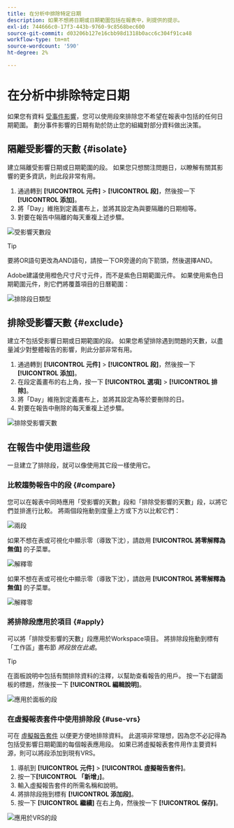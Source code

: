 ```yaml
---
title: 在分析中排除特定日期
description: 如果不想將日期或日期範圍包括在報表中，則提供的提示。
exl-id: 744666c0-17f3-443b-9760-9c8568bec600
source-git-commit: d03206b127e16cbb98d1318b0acc6c304f91ca48
workflow-type: tm+mt
source-wordcount: '590'
ht-degree: 2%

---
```


# 在分析中排除特定日期

如果您有資料 [受事件影響](overview.md)，您可以使用段來排除您不希望在報表中包括的任何日期範圍。 劃分事件影響的日期有助於防止您的組織對部分資料做出決策。

## 隔離受影響的天數 {#isolate}

建立隔離受影響日期或日期範圍的段。 如果您只想關注問題日，以瞭解有關其影響的更多資訊，則此段非常有用。

1. 通過轉到 **[!UICONTROL 元件]** > **[!UICONTROL 段]**，然後按一下 **[!UICONTROL 添加]**。
2. 將「Day」維拖到定義畫布上，並將其設定為與要隔離的日期相等。
3. 對要在報告中隔離的每天重複上述步驟。

![受影響天數段](assets/affected_days.jpg)

>[!TIP]
>
>要將OR語句更改為AND語句，請按一下OR旁邊的向下箭頭，然後選擇AND。

Adobe建議使用橙色尺寸尺寸元件，而不是紫色日期範圍元件。 如果使用紫色日期範圍元件，則它們將覆蓋項目的日曆範圍：

![排除段日類型](assets/exclude_segment_day_type.jpg)

## 排除受影響天數 {#exclude}

建立不包括受影響日期或日期範圍的段。 如果您希望排除遇到問題的天數，以盡量減少對整體報告的影響，則此分部非常有用。

1. 通過轉到 **[!UICONTROL 元件]** > **[!UICONTROL 段]**，然後按一下 **[!UICONTROL 添加]**。
2. 在段定義畫布的右上角，按一下 **[!UICONTROL 選項]** > **[!UICONTROL 排除]**。
3. 將「Day」維拖到定義畫布上，並將其設定為等於要刪除的日。
4. 對要在報告中刪除的每天重複上述步驟。

![排除受影響天數](assets/exclude_affected_days.jpg)

## 在報告中使用這些段

一旦建立了排除段，就可以像使用其它段一樣使用它。

### 比較趨勢報告中的段 {#compare}

您可以在報表中同時應用「受影響的天數」段和「排除受影響的天數」段，以將它們並排進行比較。 將兩個段拖動到度量上方或下方以比較它們：

![兩段](assets/affected_and_exclude.png)

如果不想在表或可視化中顯示零（導致下沈），請啟用 **[!UICONTROL 將零解釋為無值]** 的子菜單。

![解釋零](assets/interpret_zero.png)

如果不想在表或可視化中顯示零（導致下沈），請啟用 **[!UICONTROL 將零解釋為無值]** 的子菜單。

![解釋零](assets/interpret_zero.png)

### 將排除段應用於項目 {#apply}

可以將「排除受影響的天數」段應用於Workspace項目。 將排除段拖動到標有「工作區」畫布節 *將段放在此處*。

>[!TIP]
>
>在面板說明中包括有關排除資料的注釋，以幫助查看報告的用戶。 按一下右鍵面板的標題，然後按一下 **[!UICONTROL 編輯說明]**。

![應用於面板的段](assets/exclude_segment_panel.jpg)

### 在虛擬報表套件中使用排除段 {#use-vrs}

可在 [虛擬報告套件](/help/components/vrs/vrs-about.md) 以便更方便地排除資料。 此選項非常理想，因為您不必記得為包括受影響日期範圍的每個報表應用段。 如果已將虛擬報表套件用作主要資料源，則可以將段添加到現有VRS。

1. 導航到 **[!UICONTROL 元件]** > **[!UICONTROL 虛擬報告套件]**。
2. 按一下&#x200B;**[!UICONTROL 「新增」]**。
3. 輸入虛擬報告套件的所需名稱和說明。
4. 將排除段拖到標有 **[!UICONTROL 添加段]**。
5. 按一下 **[!UICONTROL 繼續]** 在右上角，然後按一下 **[!UICONTROL 保存]**。

![應用於VRS的段](assets/exclude_segment_vrs.png)
